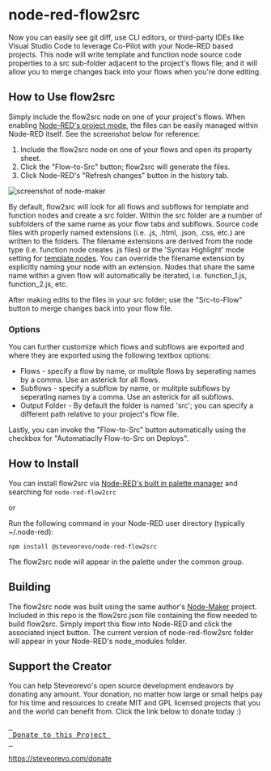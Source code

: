 # node-red-flow2src
Now you can easily see git diff, use CLI editors, or third-party IDEs like Visual Studio Code to leverage Co-Pilot with your Node-RED based projects. This node will write template and function node source code properties to a src sub-folder adjacent to the project's flows file; and it will allow you to merge changes back into your flows when you're done editing.

## How to Use flow2src
Simply include the flow2src node on one of your project's flows. When enabling [Node-RED's project mode](https://nodered.org/docs/user-guide/projects/), the files can be easily managed within Node-RED itself. See the screenshot below for reference:

1) Include the flow2src node on one of your flows and open its property sheet.
2) Click the "Flow-to-Src" button; flow2src will generate the files. 
3) Click Node-RED's "Refresh changes" button in the history tab. 

![screenshot of node-maker](https://raw.github.com/steveorevo/node-red-flow2src/main/images/flow2src.jpg)

By default, flow2src will look for all flows and subflows for template and function nodes and create a src folder. Within the src folder are a number of subfolders of the same name as your flow tabs and subflows. Source code files with properly named
extensions (i.e. .js, .html, .json, .css, etc.) are written to the folders. The filename extensions are derived from the node type (i.e. function node creates .js files) or the 'Syntax Highlight' mode setting for [template nodes](https://nodered.org/docs/user-guide/nodes#template). You can override the filename extension by explicitly naming your node with an extension. Nodes that share the same name within a given flow will automatically be iterated, i.e. function_1.js, function_2.js, etc.

After making edits to the files in your src folder; use the "Src-to-Flow" button to merge changes back into your flow file. 

### Options
You can further customize which flows and subflows are exported and where they are exported using the following textbox options:

* Flows - specify a flow by name, or mulitple flows by seperating names by a comma. Use an asterick for all flows.
* Subflows - specify a subflow by name, or mulitple subflows by seperating names by a comma. Use an asterick for all subflows.
* Output Folder - By default the folder is named 'src'; you can specify a different path relative to your project's flow file.

Lastly, you can invoke the "Flow-to-Src" button automatically using the checkbox for "Automatiaclly Flow-to-Src on Deploys".

## How to Install
You can install flow2src via [Node-RED's built in palette manager](https://nodered.org/docs/user-guide/editor/palette/manager) and searching for `node-red-flow2src`

or 

Run the following command in your Node-RED user directory (typically ~/.node-red):

    npm install @steveorevo/node-red-flow2src

The flow2src node will appear in the palette under the common group.

## Building
The flow2src node was built using the same author's [Node-Maker](https://github.com/steveorevo/node-maker) project. Included in this repo is the flow2src.json file containing the flow needed to build flow2src. Simply import this flow into Node-RED and click the associated inject button. The current version of node-red-flow2src folder will appear in your Node-RED's node_modules folder. 

## Support the Creator
You can help Steveorevo's open source development endeavors by donating any amount. Your donation, no matter how large or small helps pay for his time and resources to create MIT and GPL licensed projects that you and the world can benefit from. Click the link below to donate today :)
<div>
         

[<kbd> <br> Donate to this Project <br> </kbd>][KBD]


</div>


<!---------------------------------------------------------------------------->

[KBD]: https://steveorevo.com/donate

https://steveorevo.com/donate

